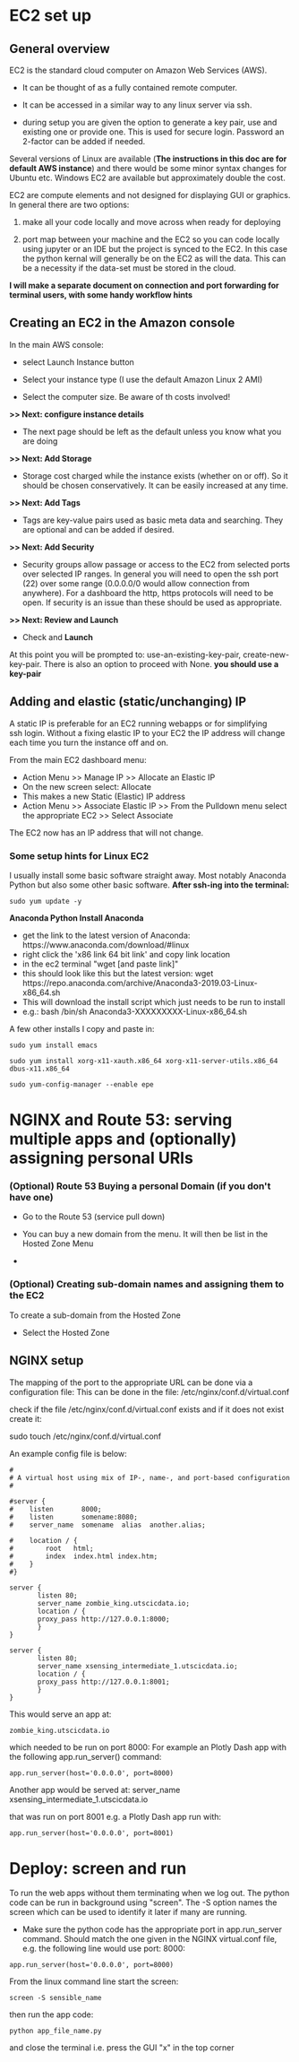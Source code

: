 # EC2 set up

## General overview

EC2 is the standard cloud computer on Amazon Web Services (AWS). 

- It can be thought of as a fully contained remote computer. 

- It can be accessed in a similar way to any linux server via ssh. 

- during setup you are given the option to generate a key pair, use and existing one or 
provide one. This is used for secure login. Password an 2-factor can be added if needed.

Several versions of Linux are available (**The instructions in this doc are for default AWS 
instance**) and there would be some minor syntax changes for Ubuntu etc. Windows EC2 are 
available but approximately double the cost.

EC2 are compute elements and not designed for displaying GUI or graphics. In 
general there are two options:

1) make all your code locally and move across when ready for deploying

2) port map between your machine and the EC2 so you can code locally using jupyter or an 
IDE but the project is synced to the EC2. In this case the python kernal will generally be on
the EC2 as will the data. This can be a necessity if the data-set must be stored in the cloud.

**I will make a separate document on connection and port forwarding for terminal users, with 
some handy workflow hints**
 
 
 ## Creating an EC2 in the Amazon console
 
 In the main AWS console:
 
 - select Launch Instance button
 
 - Select your instance type (I use the default Amazon Linux 2 AMI)
 
 - Select the computer size. Be aware of th costs involved! 
 
 **>> Next: configure instance details**
 
 - The next page should be left as the default unless you know what 
 you are doing 
 
 **>> Next: Add Storage**
 
 - Storage cost charged while the instance exists (whether on or off). So it should be 
 chosen conservatively. It can be easily increased at any time. 
 
 **>> Next: Add Tags**
 
 - Tags are key-value pairs used as basic meta data and searching. 
 They are optional and can be added if desired. 
 
 **>> Next: Add Security**
 
 - Security groups allow passage or access to the EC2 from selected ports over selected 
 IP ranges. In general you will need to open the ssh port (22) over some range 
 (0.0.0.0/0 would allow connection from anywhere). For a dashboard the http, https 
 protocols will need to be open. If security is an issue than these 
 should be used as appropriate. 
 
 **>> Next: Review and Launch**
 
 - Check and **Launch**
 
 At this point you will be prompted to: use-an-existing-key-pair, create-new-key-pair. There is also
 an option to proceed with None. **you should use a key-pair**
 
 
 
 ## Adding and elastic (static/unchanging) IP
 
 A static IP is preferable for an EC2 running webapps or for simplifying  
 ssh login. Without a fixing elastic IP to your EC2 the IP address will change 
 each time you turn the instance off and on. 
 
 
From the main EC2 dashboard menu: 

- Action Menu >> Manage IP >> Allocate an Elastic IP
- On the new screen select: Allocate
- This makes a new Static (Elastic) IP address
- Action Menu >> Associate Elastic IP >> From the Pulldown menu select the appropriate EC2 >> Select Associate 

The EC2 now has an IP address that will not change.


 
 ### Some setup hints for Linux EC2
 
 I usually install some basic software straight away. Most notably Anaconda Python 
 but also some other basic software. **After ssh-ing into the terminal:**
 
 ```
sudo yum update -y 
```

**Anaconda Python Install Anaconda**

<ul>
<li> get the link to the latest version of Anaconda: https://www.anaconda.com/download/#linux
<li> right click the 'x86 link 64 bit link' and copy link location
<li> in the ec2 terminal "wget [and paste link]"
<li> this should look like this but the latest version: 
wget https://repo.anaconda.com/archive/Anaconda3-2019.03-Linux-x86_64.sh
<li> This will download the install script which just needs to be run to install
<li> e.g.: bash /bin/sh Anaconda3-XXXXXXXXX-Linux-x86_64.sh
</ul>


A few other installs I copy and paste in:

```
sudo yum install emacs

sudo yum install xorg-x11-xauth.x86_64 xorg-x11-server-utils.x86_64 dbus-x11.x86_64

sudo yum-config-manager --enable epe
```

# NGINX and Route 53:  serving multiple apps and (optionally) assigning personal URls


### (Optional) Route 53 Buying a personal Domain (if you don't have one)

- Go to the Route 53 (service pull down)

- You can buy a new domain from the menu. It will then be list in the Hosted Zone Menu 

- 

### (Optional) Creating sub-domain names and assigning them to the EC2
  
To create a sub-domain from the Hosted Zone

- Select the Hosted Zone 


## NGINX setup


The mapping of the port to the appropriate URL can be done via a configuration file: This can be done in the
file: /etc/nginx/conf.d/virtual.conf 

check if the file /etc/nginx/conf.d/virtual.conf exists and if it does not exist create it:

sudo touch /etc/nginx/conf.d/virtual.conf

An example config file is below: 

```
#
# A virtual host using mix of IP-, name-, and port-based configuration
#

#server {
#    listen       8000;
#    listen       somename:8080;
#    server_name  somename  alias  another.alias;

#    location / {
#        root   html;
#        index  index.html index.htm;
#    }
#}

server {
       listen 80;
       server_name zombie_king.utscicdata.io;
       location / {
       proxy_pass http://127.0.0.1:8000;
       }
}

server {
       listen 80;
       server_name xsensing_intermediate_1.utscicdata.io;
       location / {
       proxy_pass http://127.0.0.1:8001;
       }
}

```

This would serve an app at: 

    zombie_king.utscicdata.io 
    
which needed to be run on port 8000: For example an Plotly Dash app with the following app.run_server() command:

```
app.run_server(host='0.0.0.0', port=8000)
```

Another app would be served at: 
    server_name xsensing_intermediate_1.utscicdata.io 

that was run on port 8001 e.g. a Plotly Dash app run with:

```
app.run_server(host='0.0.0.0', port=8001)
```

# Deploy: screen and run 

To run the web apps without them terminating when we log out. The python code can be run in 
background using "screen". The -S option names the screen which can be used to identify it later if many are running.


- Make sure the python code has the appropriate port in app.run_server command. Should match the one given in the
NGINX virtual.conf file, e.g. the following line would use port: 8000:

```
app.run_server(host='0.0.0.0', port=8000)
```

From the linux command line start the screen:


```
screen -S sensible_name
```


then run the app code: 

```
python app_file_name.py
```

and close the terminal i.e. press the GUI "x" in the top corner


